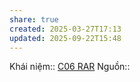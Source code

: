 ```yaml
---
share: true
created: 2025-03-27T17:13
updated: 2025-09-22T15:48
---
```

Khái niệm:: 
[C06 RAR](https://rarcenter.vn/trang-chu)
Nguồn:: 
